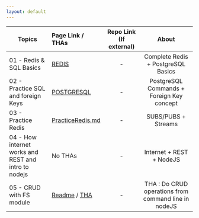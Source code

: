 ```yaml
---
layout: default
---
```


| Topics                                               | Page Link / THAs                                                                                                                                  | Repo Link (If external) |                        About                         |
| ---------------------------------------------------- | :------------------------------------------------------------------------------------------------------------------------------------------------ | :---------------------: | :--------------------------------------------------: |
| 01 - Redis & SQL Basics                              | [REDIS](/links/day1/REDIS.md)                                                                                                                     |            -            |          Complete Redis + PostgreSQL Basics          |
| 02 - Practice SQL and foreign Keys                   | [POSTGRESQL](/links/day2/POSTGRESQL.md)                                                                                                           |            -            |      PostgreSQL Commands + Foreign Key concept       |
| 03 - Practice Redis                                  | [PracticeRedis.md](/links/day3/practiceredis.md)                                                                                                  |            -            |                 SUBS/PUBS + Streams                  |
| 04 - How internet works and REST and intro to nodejs | No THAs                                                                                                                                           |            -            |               Internet + REST + NodeJS               |
| 05 - CRUD with FS module                             | [Readme](/links/day5/README.md) / [THA](https://github.com/thedeepakchaturvedi/Devsnest-Backend/tree/main/05%20-%20CRUD%20with%20fs%20module/THA) |            -            | THA : Do CRUD operations from command line in nodeJS |
